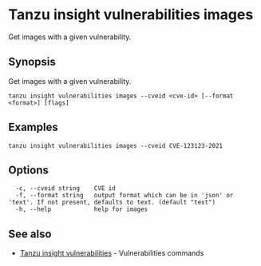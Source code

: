 # Tanzu insight vulnerabilities images

Get images with a given vulnerability.

## <a id='synopsis'></a>Synopsis

Get images with a given vulnerability.

```console
tanzu insight vulnerabilities images --cveid <cve-id> [--format <format>] [flags]
```

## <a id='examples'></a>Examples

```console
tanzu insight vulnerabilities images --cveid CVE-123123-2021
```

## <a id='options'></a>Options

```console
  -c, --cveid string    CVE id
  -f, --format string   output format which can be in 'json' or 'text'. If not present, defaults to text. (default "text")
  -h, --help            help for images
```

## <a id='see-also'></a>See also

* [Tanzu insight vulnerabilities](insight-vulnerabilities.md)	 - Vulnerabilities commands
